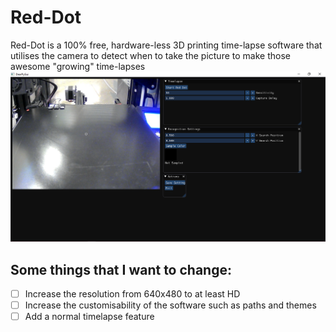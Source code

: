 # Red-Dot
Red-Dot is a 100% free, hardware-less 3D printing time-lapse software that utilises the camera to detect when to take the picture to make those awesome "growing" time-lapses
![mainScreen](https://github.com/hamolicious/Red-Dot/blob/main/screenshots/main_screen_screenshot.png?raw=true)

## Some things that I want to change:
- [ ] Increase the resolution from 640x480 to at least HD
- [ ] Increase the customisability of the software such as paths and themes
- [ ] Add a normal timelapse feature
